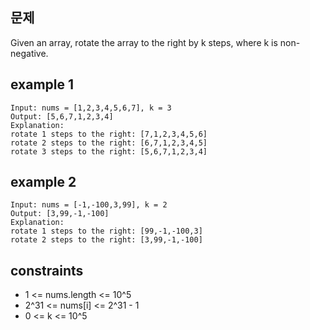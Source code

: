 ## 문제

Given an array, rotate the array to the right by k steps, where k is non-negative.

## example 1

```code
Input: nums = [1,2,3,4,5,6,7], k = 3
Output: [5,6,7,1,2,3,4]
Explanation:
rotate 1 steps to the right: [7,1,2,3,4,5,6]
rotate 2 steps to the right: [6,7,1,2,3,4,5]
rotate 3 steps to the right: [5,6,7,1,2,3,4]
```

## example 2

```code
Input: nums = [-1,-100,3,99], k = 2
Output: [3,99,-1,-100]
Explanation:
rotate 1 steps to the right: [99,-1,-100,3]
rotate 2 steps to the right: [3,99,-1,-100]
```

## constraints

- 1 <= nums.length <= 10^5
- 2^31 <= nums[i] <= 2^31 - 1
- 0 <= k <= 10^5
